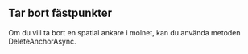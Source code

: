 ## <a name="deleting-anchors"></a>Tar bort fästpunkter

Om du vill ta bort en spatial ankare i molnet, kan du använda metoden DeleteAnchorAsync.
